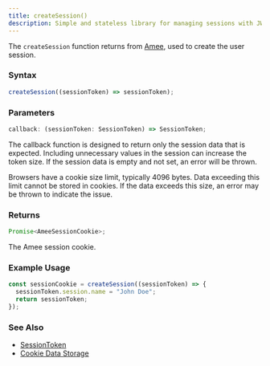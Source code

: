 ```yaml
---
title: createSession()
description: Simple and stateless library for managing sessions with JWT.
---
```


The `createSession` function returns from [Amee](/reference/functions/amee), used to create the user session.

### Syntax

```ts
createSession((sessionToken) => sessionToken);
```

### Parameters

```ts
callback: (sessionToken: SessionToken) => SessionToken;
```

The callback function is designed to return only the session data that is expected. Including unnecessary values in the session can increase the token size. If the session data is empty and not set, an error will be thrown.

Browsers have a cookie size limit, typically 4096 bytes. Data exceeding this limit cannot be stored in cookies. If the data exceeds this size, an error may be thrown to indicate the issue.

### Returns

```ts
Promise<AmeeSessionCookie>;
```

The Amee session cookie.

### Example Usage

```ts
const sessionCookie = createSession((sessionToken) => {
  sessionToken.session.name = "John Doe";
  return sessionToken;
});
```

### See Also

- [SessionToken](/reference/types/sessioncookie)
- [Cookie Data Storage](https://developer.mozilla.org/en-US/docs/Web/HTTP/Cookies#data_storage)
